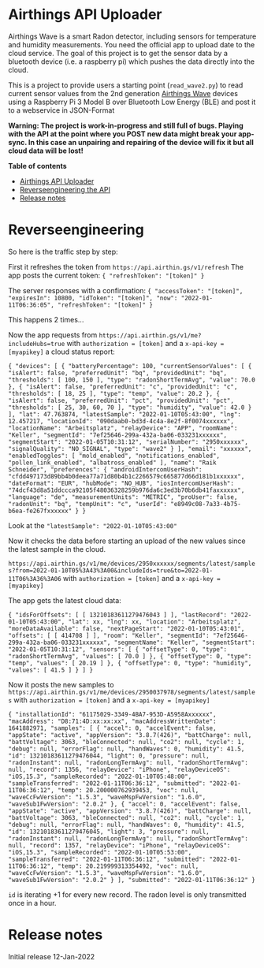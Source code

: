 # Airthings API Uploader

Airthings Wave is a smart Radon detector, including sensors for temperature and humidity measurements. You need the official app to upload date to the cloud service. The goal of this project is to get the sensor data by a bluetooth device (i.e. a raspberry pi) which pushes the data directly into the cloud.


This is a project to provide users a starting point (```read_wave2.py```) to read current sensor
values from the 2nd generation [Airthings Wave](https://airthings.com/wave/) devices using a Raspberry Pi 3
Model B over Bluetooth Low Energy (BLE) and post it to a webservice in JSON-Format

**Warning:
The project is work-in-progress and still full of bugs. Playing with the API at the point where you POST new data might break your app-sync. In this case an unpairing and repairing of the device will fix it but all cloud data will be lost!**



**Table of contents**

- [Airthings API Uploader](#Airthings-API-Uploader)
- [Reverseengineering the API](#Reverseengineering)
- [Release notes](#release-notes)

# Reverseengineering

So here is the traffic step by step:

First it refreshes the token from ```https://api.airthin.gs/v1/refresh```
The app posts the current token:
```{ "refreshToken": "[token]" }```

The server responses with a confirmation:
```{ "accessToken": "[token]", "expiresIn": 10800, "idToken": "[token]", "now": "2022-01-11T06:36:05", "refreshToken": "[token]" }```

This happens 2 times...

Now the app requests from ```https://api.airthin.gs/v1/me?includeHubs=true``` with ```authorization = [token]``` and a ```x-api-key = [myapikey]``` a cloud status report:

```{ "devices": [ { "batteryPercentage": 100, "currentSensorValues": [ { "isAlert": false, "preferredUnit": "bq", "providedUnit": "bq", "thresholds": [ 100, 150 ], "type": "radonShortTermAvg", "value": 70.0 }, { "isAlert": false, "preferredUnit": "c", "providedUnit": "c", "thresholds": [ 18, 25 ], "type": "temp", "value": 20.2 }, { "isAlert": false, "preferredUnit": "pct", "providedUnit": "pct", "thresholds": [ 25, 30, 60, 70 ], "type": "humidity", "value": 42.0 } ], "lat": 47.763874, "latestSample": "2022-01-10T05:43:00", "lng": 12.457217, "locationId": "090daab0-bd3d-4c4a-8e2f-8f0074xxxxxx", "locationName": "Arbeitsplatz", "relayDevice": "APP", "roomName": "Keller", "segmentId": "7ef25646-299a-432a-ba06-033231xxxxxx", "segmentStart": "2022-01-05T10:31:12", "serialNumber": "2950xxxxxx", "signalQuality": "NO_SIGNAL", "type": "wave2" } ], "email": "xxxxxx", "enabledToggles": [ "mold_enabled", "notifications_enabled", "pollen_link_enabled", "albatross_enabled" ], "name": "Raik Schneider", "preferences": { "androidIntercomUserHash": "cfdd497173d89bb4b0deea77a71d80b4b1c2266579c665877d66d181b1xxxxxx", "dateFormat": "EUR", "hubMode": "NO_HUB", "iosIntercomUserHash": "74dcf43d8a51ddccca92105f48036328259b976da6c3ed3b70b6db41faxxxxxx", "language": "de", "measurementUnits": "METRIC", "proUser": false, "radonUnit": "bq", "tempUnit": "c", "userId": "e8949c08-7a33-4b75-b6ea-fe267fxxxxxx" } }```

Look at the ```"latestSample": "2022-01-10T05:43:00"```

Now it checks the data before starting an upload of the new values since the latest sample in the cloud.

```https://api.airthin.gs/v1/me/devices/2950xxxxxx/segments/latest/samples?from=2022-01-10T05%3A43%3A00&includeIds=true&to=2022-01-11T06%3A36%3A06``` with ```authorization = [token]``` and a ```x-api-key = [myapikey]```

The app gets the latest cloud data:

```{ "idsForOffsets": [ [ 13210183611279476043 ] ], "lastRecord": "2022-01-10T05:43:00", "lat": xx, "lng": xx, "location": "Arbeitsplatz", "moreDataAvailable": false, "nextPageStart": "2022-01-10T05:43:01", "offsets": [ [ 414708 ] ], "room": "Keller", "segmentId": "7ef25646-299a-432a-ba06-033231xxxxxx", "segmentName": "Keller", "segmentStart": "2022-01-05T10:31:12", "sensors": [ { "offsetType": 0, "type": "radonShortTermAvg", "values": [ 70.0 ] }, { "offsetType": 0, "type": "temp", "values": [ 20.19 ] }, { "offsetType": 0, "type": "humidity", "values": [ 41.5 ] } ] }```

Now it posts the new samples to ```https://api.airthin.gs/v1/me/devices/2950037978/segments/latest/samples``` with ```authorization = [token]``` and a ```x-api-key = [myapikey]```

```{ "installationId": "61175029-3349-4BA7-953D-A5958Axxxxxx", "macAddress": "D8:71:4D:xx:xx:xx", "macAddressWrittenDate": 1641882971, "samples": [ { "accel": 0, "accelEvent": false, "appState": "active", "appVersion": "3.8.7(426)", "battCharge": null, "battVoltage": 3063, "bleConnected": null, "co2": null, "cycle": 1, "debug": null, "errorFlag": null, "handWaves": 0, "humidity": 41.5, "id": 13210183611279476044, "light": 0, "pressure": null, "radonInstant": null, "radonLongTermAvg": null, "radonShortTermAvg": null, "record": 1356, "relayDevice": "iPhone", "relayDeviceOS": "iOS,15.3", "sampleRecorded": "2022-01-10T05:48:00", "sampleTransferred": "2022-01-11T06:36:12", "submitted": "2022-01-11T06:36:12", "temp": 20.200000762939453, "voc": null, "waveCcFwVersion": "1.5.3", "waveMspFwVersion": "1.6.0", "waveSub1FwVersion": "2.0.2" }, { "accel": 0, "accelEvent": false, "appState": "active", "appVersion": "3.8.7(426)", "battCharge": null, "battVoltage": 3063, "bleConnected": null, "co2": null, "cycle": 1, "debug": null, "errorFlag": null, "handWaves": 0, "humidity": 41.5, "id": 13210183611279476045, "light": 3, "pressure": null, "radonInstant": null, "radonLongTermAvg": null, "radonShortTermAvg": null, "record": 1357, "relayDevice": "iPhone", "relayDeviceOS": "iOS,15.3", "sampleRecorded": "2022-01-10T05:53:00", "sampleTransferred": "2022-01-11T06:36:12", "submitted": "2022-01-11T06:36:12", "temp": 20.219999313354492, "voc": null, "waveCcFwVersion": "1.5.3", "waveMspFwVersion": "1.6.0", "waveSub1FwVersion": "2.0.2" } ], "submitted": "2022-01-11T06:36:12" }```

```id``` is iterating +1 for every new record. The radon level is only transmitted once in a hour.



# Release notes

Initial release 12-Jan-2022

